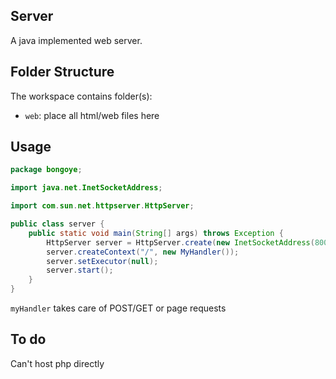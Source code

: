 ## Server

A java implemented web server.

## Folder Structure

The workspace contains folder(s):

- `web`: place all html/web files here

## Usage

``` java
package bongoye;

import java.net.InetSocketAddress;

import com.sun.net.httpserver.HttpServer;

public class server {
    public static void main(String[] args) throws Exception {
        HttpServer server = HttpServer.create(new InetSocketAddress(8000), 1);
        server.createContext("/", new MyHandler());
        server.setExecutor(null);
        server.start();
    }
}

```

`myHandler` takes care of POST/GET or page requests
## To do

Can't host php directly 
